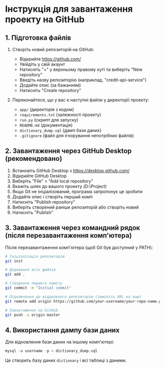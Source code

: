 # Інструкція для завантаження проекту на GitHub

## 1. Підготовка файлів

1. Створіть новий репозиторій на GitHub:
   - Відкрийте https://github.com/
   - Увійдіть у свій акаунт
   - Натисніть "+" у верхньому правому куті та виберіть "New repository"
   - Введіть назву репозиторію (наприклад, "credit-api-service")
   - Додайте опис (за бажанням)
   - Натисніть "Create repository"

2. Переконайтеся, що у вас є наступні файли у директорії проекту:
   - `app/` (директорія з кодом)
   - `requirements.txt` (залежності проекту)
   - `run.py` (скрипт для запуску)
   - `README.md` (документація)
   - `dictionary_dump.sql` (дамп бази даних)
   - `.gitignore` (файл для ігнорування непотрібних файлів)

## 2. Завантаження через GitHub Desktop (рекомендовано)

1. Встановіть GitHub Desktop з https://desktop.github.com/
2. Відкрийте GitHub Desktop
3. Виберіть "File" > "Add local repository"
4. Вкажіть шлях до вашого проекту (D:\Project)
5. Якщо Git не ініціалізований, програма запропонує це зробити
6. Додайте опис і створіть перший коміт
7. Натисніть "Publish repository"
8. Виберіть створений раніше репозиторій або створіть новий
9. Натисніть "Publish"

## 3. Завантаження через командний рядок (після перезавантаження комп'ютера)

Після перезавантаження комп'ютера (щоб Git був доступний у PATH):

```bash
# Ініціалізація репозиторію
git init

# Додавання всіх файлів
git add .

# Створення першого коміту
git commit -m "Initial commit"

# Підключення до віддаленого репозиторію (замініть URL на ваш)
git remote add origin https://github.com/your-username/your-repo-name.git

# Завантаження на GitHub
git push -u origin master
```

## 4. Використання дампу бази даних

Для відновлення бази даних на іншому комп'ютері:

```sql
mysql -u username -p < dictionary_dump.sql
```

Це створить базу даних `dictionary` і всі таблиці з даними.

